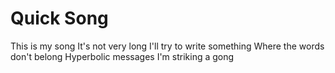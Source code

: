 # Quick Song

This is my song
It's not very long
I'll try to write something
Where the words don't belong
Hyperbolic messages
I'm striking a gong
